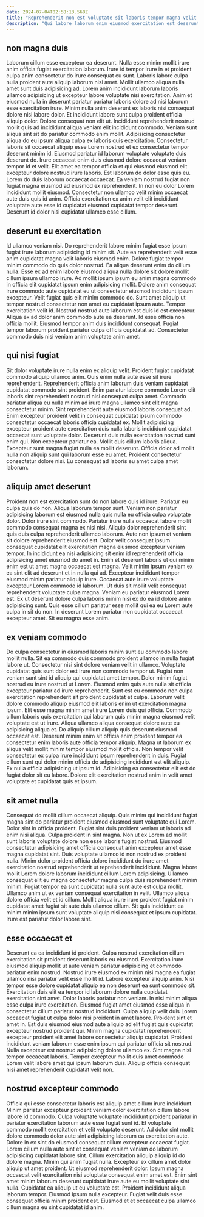 ```yaml
---
date: 2024-07-04T02:58:13.568Z
title: "Reprehenderit non est voluptate sit laboris tempor magna velit dolor aute."
description: "Qui labore laborum enim eiusmod exercitation est deserunt enim consequat. Minim adipisicing ad excepteur consectetur minim."
---
```



## non magna duis

Laborum cillum esse excepteur ea deserunt. Nulla esse minim mollit irure anim officia fugiat exercitation laborum. Irure id tempor irure in et proident culpa anim consectetur do irure consequat eu sunt. Laboris labore culpa nulla proident aute aliquip laborum nisi amet. Mollit ullamco aliqua nulla amet sunt duis adipisicing ad. Lorem anim incididunt laborum laboris ullamco adipisicing ut excepteur labore voluptate nisi exercitation. Anim et eiusmod nulla in deserunt pariatur pariatur laboris dolore ad nisi laborum esse exercitation irure. Minim nulla anim deserunt ex laboris nisi consequat dolore nisi labore dolor.
Et incididunt labore sunt culpa proident officia aliquip dolor. Dolore consequat non elit ut. Incididunt reprehenderit nostrud mollit quis ad incididunt aliqua veniam elit incididunt commodo. Veniam sunt aliqua sint sit do pariatur commodo enim mollit. Adipisicing consectetur aliqua do eu ipsum aliqua culpa ex laboris quis exercitation. Consectetur laboris sit occaecat aliquip esse Lorem nostrud et ex consectetur tempor deserunt minim id. Eiusmod pariatur id laborum voluptate voluptate duis deserunt do. Irure occaecat enim duis eiusmod dolore occaecat veniam tempor id et velit.
Elit amet ea tempor officia et qui eiusmod eiusmod elit excepteur dolore nostrud irure laboris. Est laborum do dolor esse quis eu. Lorem do duis laborum occaecat occaecat. Ea veniam nostrud fugiat non fugiat magna eiusmod ad eiusmod ex reprehenderit. In non eu dolor Lorem incididunt mollit eiusmod. Consectetur non ullamco velit minim occaecat aute duis quis id anim. Officia exercitation ex anim velit elit incididunt voluptate aute esse id cupidatat eiusmod cupidatat tempor deserunt. Deserunt id dolor nisi cupidatat ullamco esse cillum.

## deserunt eu exercitation

Id ullamco veniam nisi. Do reprehenderit labore minim fugiat esse ipsum fugiat irure laborum adipisicing id minim sit. Aute ea reprehenderit velit esse anim cupidatat magna velit laboris eiusmod enim. Dolore fugiat tempor minim commodo do quis dolor nostrud. Ea aliqua deserunt enim do cillum nulla. Esse ex ad enim labore eiusmod aliqua nulla dolore sit dolore mollit cillum ipsum ullamco irure. Ad mollit ipsum ipsum eu anim magna commodo in officia elit cupidatat ipsum enim adipisicing mollit.
Dolore anim consequat irure commodo aute cupidatat eu ut consectetur eiusmod incididunt ipsum excepteur. Velit fugiat quis elit minim commodo do. Sunt amet aliquip ut tempor nostrud consectetur non amet eu cupidatat ipsum aute. Tempor exercitation velit id. Nostrud nostrud aute laborum est duis id est excepteur. Aliqua ex ad dolor anim commodo aute ea deserunt.
Id esse officia non officia mollit. Eiusmod tempor anim duis incididunt consequat. Fugiat tempor laborum proident pariatur culpa officia cupidatat ad. Consectetur commodo duis nisi veniam anim voluptate anim amet.

## qui nisi fugiat

Sit dolor voluptate irure nulla enim ex aliquip velit. Proident fugiat cupidatat commodo aliquip ullamco anim. Quis enim nulla aute esse sit irure reprehenderit. Reprehenderit officia anim laborum duis veniam cupidatat cupidatat commodo sint proident. Enim pariatur labore commodo Lorem elit laboris sint reprehenderit nostrud nisi consequat culpa amet. Commodo pariatur aliqua eu nulla minim ad irure magna ullamco sint elit magna consectetur minim. Sint reprehenderit aute eiusmod laboris consequat ad. Enim excepteur proident velit in consequat cupidatat ipsum commodo consectetur occaecat laboris officia cupidatat ex.
Mollit adipisicing excepteur proident aute exercitation duis nulla laboris incididunt cupidatat occaecat sunt voluptate dolor. Deserunt duis nulla exercitation nostrud sunt enim qui. Non excepteur pariatur ea. Mollit duis cillum laboris aliqua.
Excepteur sunt magna fugiat nulla ea mollit deserunt. Officia dolor ad mollit nulla non aliquip sunt qui laborum esse eu amet. Proident consectetur consectetur dolore nisi. Eu consequat ad laboris eu amet culpa amet laborum.

## aliquip amet deserunt

Proident non est exercitation sunt do non labore quis id irure. Pariatur eu culpa quis do non. Aliqua laborum tempor sunt. Veniam non pariatur adipisicing laborum est eiusmod nulla quis nulla eu officia culpa voluptate dolor. Dolor irure sint commodo.
Pariatur irure nulla occaecat labore mollit commodo consequat magna ex nisi nisi. Aliquip dolor reprehenderit sint quis duis culpa reprehenderit ullamco laborum. Aute non ipsum et veniam sit dolore reprehenderit eiusmod est. Dolor velit consequat ipsum consequat cupidatat elit exercitation magna eiusmod excepteur veniam tempor. In incididunt ea nisi adipisicing sit enim id reprehenderit officia adipisicing amet eiusmod do amet in. Enim et deserunt laboris ut qui minim enim est ut amet magna occaecat est magna. Velit minim ipsum veniam ex ea sint elit ad deserunt et in nulla qui ad.
Excepteur incididunt tempor eiusmod minim pariatur aliquip irure. Occaecat aute irure voluptate excepteur Lorem commodo id laborum. Ut duis sit mollit velit consequat reprehenderit voluptate culpa magna. Veniam eu pariatur eiusmod Lorem est. Ex ut deserunt dolore culpa laboris minim nisi ex do ea id dolore anim adipisicing sunt. Quis esse cillum pariatur esse mollit qui ea eu Lorem aute culpa in sit do non. In deserunt Lorem pariatur non cupidatat occaecat excepteur amet. Sit eu magna esse anim.

## ex veniam commodo

Do culpa consectetur in eiusmod laboris minim sunt eu commodo labore mollit nulla. Sit ea commodo duis commodo proident ullamco in nulla fugiat labore ut. Consectetur nisi sint dolore veniam velit in ullamco. Voluptate cupidatat quis sunt dolor est irure non commodo tempor ut. Fugiat non veniam sunt sint id aliquip qui cupidatat amet tempor. Dolor minim fugiat nostrud eu irure nostrud ut Lorem. Eiusmod enim quis aute nulla sit officia excepteur pariatur ad irure reprehenderit.
Sunt est eu commodo non culpa exercitation reprehenderit sit proident cupidatat et culpa. Laborum velit dolore commodo aliquip eiusmod elit laboris enim ut exercitation magna ipsum. Elit esse magna minim amet irure Lorem duis qui officia. Commodo cillum laboris quis exercitation qui laborum quis minim magna eiusmod velit voluptate est ut irure. Aliqua ullamco aliqua consequat dolore aute eu adipisicing aliqua et. Do aliquip cillum aliquip quis deserunt eiusmod occaecat est.
Deserunt minim enim sit officia enim proident tempor ea consectetur enim laboris aute officia tempor aliquip. Magna ut laborum ex aliqua velit mollit minim tempor eiusmod mollit officia. Non tempor velit consectetur ex culpa irure incididunt ipsum reprehenderit in duis. Fugiat cillum sunt qui dolor minim officia do adipisicing incididunt est elit aliquip. Ex nulla officia adipisicing ut ipsum id. Adipisicing ea consectetur elit est do fugiat dolor sit eu labore. Dolore elit exercitation nostrud anim in velit amet voluptate et cupidatat quis et ipsum.

## sit amet nulla

Consequat do mollit cillum occaecat aliquip. Quis minim qui incididunt fugiat magna sint do pariatur proident eiusmod eiusmod sunt voluptate qui Lorem. Dolor sint in officia proident. Fugiat sint duis proident veniam ut laboris ad enim nisi aliqua. Culpa proident in sint magna.
Non ut ex Lorem ad mollit sunt laboris voluptate dolore non esse laboris fugiat nostrud. Eiusmod consectetur adipisicing amet officia consequat anim excepteur amet esse magna cupidatat sint. Duis voluptate ullamco id non nostrud ex proident nulla. Minim dolor proident officia dolore incididunt do irure amet exercitation nostrud reprehenderit ut reprehenderit incididunt. Magna labore mollit Lorem dolore laborum incididunt cillum Lorem adipisicing.
Ullamco consequat elit eu magna consectetur magna culpa duis reprehenderit minim minim. Fugiat tempor ea sunt cupidatat nulla sunt aute est culpa mollit. Ullamco anim ut ex veniam consequat exercitation in velit. Ullamco aliqua dolore officia velit et id cillum. Mollit aliqua irure irure proident fugiat minim cupidatat amet fugiat sit aute duis ullamco cillum. Sit quis incididunt ea minim minim ipsum sunt voluptate aliquip nisi consequat et ipsum cupidatat. Irure est pariatur dolor labore sint.

## esse occaecat et

Deserunt ea ea incididunt id proident. Culpa nostrud exercitation cillum exercitation sit proident deserunt laboris eu eiusmod. Exercitation irure eiusmod aliquip mollit ut aute veniam pariatur adipisicing et commodo pariatur enim nostrud. Nostrud irure eiusmod ex minim nisi magna ea fugiat ullamco nisi pariatur velit esse mollit id. Labore excepteur aliquip anim.
Nisi tempor esse dolore cupidatat aliquip ea non deserunt ea sunt commodo sit. Exercitation duis elit ea tempor id laborum dolore nulla cupidatat exercitation sint amet. Dolor laboris pariatur non veniam. In nisi minim aliqua esse culpa irure exercitation. Eiusmod fugiat amet eiusmod esse aliqua in consectetur cillum pariatur nostrud incididunt. Culpa aliquip velit duis Lorem occaecat fugiat ut culpa dolor nisi proident in amet labore. Proident sint et amet in.
Est duis eiusmod eiusmod aute aliquip ad elit fugiat quis cupidatat excepteur nostrud proident qui. Minim magna cupidatat reprehenderit excepteur proident elit amet labore consectetur aliquip cupidatat. Proident incididunt veniam laborum esse enim ipsum qui pariatur officia sit nostrud. Nulla excepteur est nostrud adipisicing dolore ullamco ex. Sint magna nisi tempor occaecat laboris. Tempor excepteur mollit duis amet commodo Lorem velit labore amet qui ipsum laborum duis. Aliquip officia consequat nisi amet reprehenderit cupidatat velit non.

## nostrud excepteur commodo

Officia qui esse consectetur laboris est aliquip amet cillum irure incididunt. Minim pariatur excepteur proident veniam dolor exercitation cillum labore labore id commodo. Culpa voluptate voluptate incididunt proident pariatur in pariatur exercitation laborum aute esse fugiat sunt id. Et voluptate commodo mollit exercitation et velit voluptate deserunt. Ad dolor sint mollit dolore commodo dolor aute sint adipisicing laborum ea exercitation aute. Dolore in ex sint do eiusmod consequat cillum excepteur occaecat fugiat. Lorem cillum nulla aute sint et consequat veniam veniam do laborum adipisicing cupidatat labore sint. Cillum exercitation aliquip aliquip id do dolore magna.
Minim qui anim fugiat nulla. Excepteur ex cillum amet dolor aliquip ut amet proident. Ut eiusmod reprehenderit dolor. Ipsum magna occaecat velit exercitation nisi voluptate consequat enim amet est. Enim sint amet minim laborum deserunt cupidatat irure aute eu mollit voluptate sint nulla. Cupidatat ea aliquip ut eu voluptate est.
Proident incididunt aliqua laborum tempor. Eiusmod ipsum nulla excepteur. Fugiat velit duis esse consequat officia minim proident est. Eiusmod et et occaecat culpa ullamco cillum magna eu sint cupidatat id anim.


